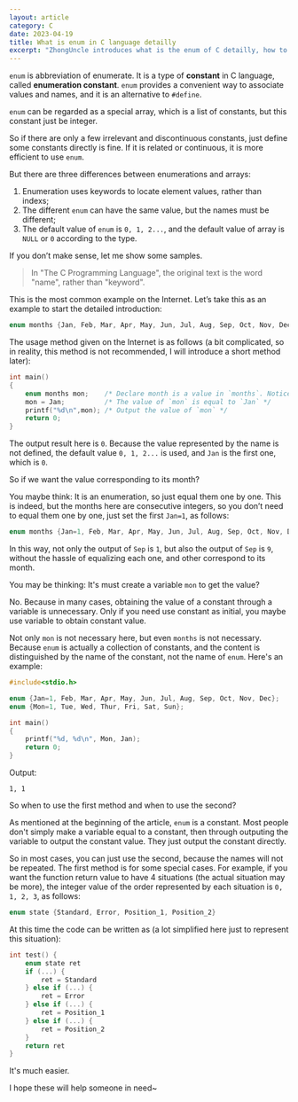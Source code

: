 ```yaml
---
layout: article
category: C
date: 2023-04-19
title: What is enum in C language detailly
excerpt: "ZhongUncle introduces what is the enum of C detailly, how to use it, when to use it and why to use it."
---
```

`enum` is abbreviation of enumerate. It is a type of **constant** in C language, called **enumeration constant**. `enum` provides a convenient way to associate values and names, and it is an alternative to `#define`.

`enum` can be regarded as a special array, which is a list of constants, but this constant just be integer.

So if there are only a few irrelevant and discontinuous constants, just define some constants directly is fine. If it is related or continuous, it is more efficient to use `enum`.

But there are three differences between enumerations and arrays:
1. Enumeration uses keywords to locate element values, rather than indexs;
2. The different `enum` can have the same value, but the names must be different;
3. The default value of `enum` is `0, 1, 2...`, and the default value of array is `NULL` or `0` according to the type.

If you don’t make sense, let me show some samples.

> In "The C Programming Language", the original text is the word "name", rather than "keyword".

This is the most common example on the Internet. Let’s take this as an example to start the detailed introduction:

```c
enum months {Jan, Feb, Mar, Apr, May, Jun, Jul, Aug, Sep, Oct, Nov, Dec};
```

The usage method given on the Internet is as follows (a bit complicated, so in reality, this method is not recommended, I will introduce a short method later):

```c
int main()
{
    enum months mon;    /* Declare month is a value in `months`. Notice `mon` is a variable */
    mon = Jan;          /* The value of `mon` is equal to `Jan` */
    printf("%d\n",mon); /* Output the value of `mon` */
    return 0;
}
```

The output result here is `0`. Because the value represented by the name is not defined, the default value `0, 1, 2...` is used, and `Jan` is the first one, which is `0`.

So if we want the value corresponding to its month?

You maybe think: It is an enumeration, so just equal them one by one. This is indeed, but the months here are consecutive integers, so you don’t need to equal them one by one, just set the first `Jan=1`, as follows:

```c
enum months {Jan=1, Feb, Mar, Apr, May, Jun, Jul, Aug, Sep, Oct, Nov, Dec};
```

In this way, not only the output of `Sep` is `1`, but also the output of `Sep` is `9`, without the hassle of equalizing each one, and other correspond to its month.

You may be thinking: It's must create a variable `mon` to get the value? 

No. Because in many cases, obtaining the value of a constant through a variable is unnecessary. Only if you need use constant as initial, you maybe use variable to obtain constant value.

Not only `mon` is not necessary here, but even `months` is not necessary. Because `enum` is actually a collection of constants, and the content is distinguished by the name of the constant, not the name of `enum`. Here's an example:

```c
#include<stdio.h>

enum {Jan=1, Feb, Mar, Apr, May, Jun, Jul, Aug, Sep, Oct, Nov, Dec};
enum {Mon=1, Tue, Wed, Thur, Fri, Sat, Sun};

int main()
{
    printf("%d, %d\n", Mon, Jan);
	return 0;
}
```

Output:

```
1, 1
```

So when to use the first method and when to use the second?

As mentioned at the beginning of the article, `enum` is a constant. Most people don't simply make a variable equal to a constant, then through outputing the variable to output the constant value. They just output the constant directly.

So in most cases, you can just use the second, because the names will not be repeated. The first method is for some special cases. For example, if you want the function return value to have 4 situations (the actual situation may be more), the integer value of the order represented by each situation is `0, 1, 2, 3`, as follows:

```c
enum state {Standard, Error, Position_1, Position_2}
```

At this time the code can be written as (a lot simplified here just to represent this situation):

```c
int test() {
    enum state ret
    if (...) {
        ret = Standard
    } else if (...) {
        ret = Error
    } else if (...) {
        ret = Position_1
    } else if (...) {
        ret = Position_2
    }
    return ret
}
```

It's much easier.

I hope these will help someone in need~